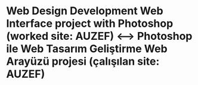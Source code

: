 # Web Design Development Web Interface project with Photoshop (worked site: AUZEF) <-->  Photoshop ile Web Tasarım Geliştirme Web Arayüzü projesi (çalışılan site: AUZEF)

